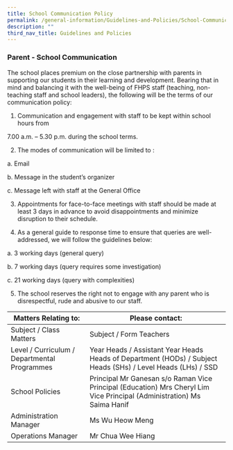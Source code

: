 ```yaml
---
title: School Communication Policy
permalink: /general-information/Guidelines-and-Policies/School-Communication-Policy/
description: ""
third_nav_title: Guidelines and Policies
---
```

### Parent - School Communication

The school places premium on the close partnership with parents in supporting our students in their learning and development. Bearing that in mind and balancing it with the well-being of FHPS staff (teaching, non-teaching staff and school leaders), the following will be the terms of our communication policy:

  

1. Communication and engagement with staff to be kept within school hours from

 7.00 a.m. – 5.30 p.m. during the school terms.

  

2. The modes of communication will be limited to :

 a. Email
 
 b. Message in the student’s organizer
 
 c. Message left with staff at the General Office

  

3. Appointments for face-to-face meetings with staff should be made at least 3 days in advance to avoid disappointments and minimize disruption to their schedule.

  

4. As a general guide to response time to ensure that queries are well-addressed, we will follow the guidelines below:

 a. 3 working days (general query)

 b. 7 working days (query requires some investigation)
 
 c. 21 working days (query with complexities)

  

5. The school reserves the right not to engage with any parent who is disrespectful, rude and abusive to our staff.
				
| Matters Relating to:                         | Please contact:                                                                                                                                                                                                              |
|----------------------------------------------|------------------------------------------------------------------------------------------------------------------------------------------------------------------------------------------------------------------------------|
| Subject / Class Matters                      | Subject / Form Teachers                                                                                                                                                                                                      |
| Level / Curriculum / Departmental Programmes | Year Heads / Assistant Year Heads Heads of Department (HODs) / Subject Heads (SHs) / Level Heads (LHs) / SSD                                                                                                                 |
| School Policies                              | Principal                                           Mr Ganesan s/o Raman Vice Principal (Education)             Mrs Cheryl Lim                                             Vice Principal (Administration)    Ms Saima Hanif |
| Administration Manager                       | Ms Wu Heow Meng                                                                                                                                                                                                              |
| Operations Manager                           | Mr Chua Wee Hiang                                                                                                                                                                                                            |